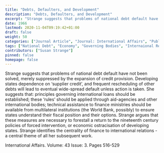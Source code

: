 ```yaml
---
title: "Debts, Defaulters, and Development"
description: "Debts, Defaulters, and Development"
excerpt: "Strange suggests that problems of national debt default have not been solved, merely suppressed by the expansion of credit provision. Developing states dependence on ‘supplier credit’, and frequent rescheduling of other debts will lead to eventual wide-spread default unless action is taken. She suggests that: principles governing international loans should be established; these ‘rules’ should be applied through aid-agencies and other international bodies; technical assistance to finance ministries should be available from multilateral institutions (the World Bank, possibly) to ensure states understand their fiscal position and their options. Strange argues that these measures are necessary to forestall a return to the nineteenth century policies of forced intervention, or economic ostracisation of developing states. Strange identifies the centrality of finance to international relations - a central theme of all her subsequent work."
date: 1966
lastmod: 2020-11-04T09:19:42+01:00
draft: false
weight: 50
categories: ["Journal Article", "Journal: International Affairs", "Publisher: Chatham House"]
tags: ["National Debt", "Economy", "Governing Bodies", "Internaional Relations", "Multilateral Institutions"]
contributors: ["Susan Strange"]
pinned: false
homepage: false
---
```


Strange suggests that problems of national debt default have not been solved, merely suppressed by the expansion of credit provision. Developing states dependence on ‘supplier credit’, and frequent rescheduling of other debts will lead to eventual wide-spread default unless action is taken. She suggests that: principles governing international loans should be established; these ‘rules’ should be applied through aid-agencies and other international bodies; technical assistance to finance ministries should be available from multilateral institutions (the World Bank, possibly) to ensure states understand their fiscal position and their options. Strange argues that these measures are necessary to forestall a return to the nineteenth century policies of forced intervention, or economic ostracisation of developing states. Strange identifies the centrality of finance to international relations - a central theme of all her subsequent work.

International Affairs. Volume: 43 Issue: 3. Pages 516-529